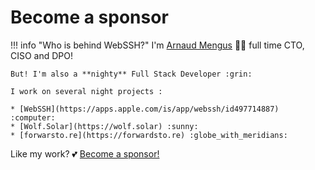 # Become a sponsor
!!! info "Who is behind WebSSH?"
    I'm [Arnaud Mengus](https://mengus.net) :guardsman: full time CTO, CISO and DPO!
    
    But! I'm also a **nighty** Full Stack Developer :grin:  

    I work on several night projects :

    * [WebSSH](https://apps.apple.com/is/app/webssh/id497714887) :computer:
    * [Wolf.Solar](https://wolf.solar) :sunny:
    * [forwarsto.re](https://forwardsto.re) :globe_with_meridians:

Like my work? :two_hearts: [Become a sponsor!](https://github.com/sponsors/isontheline)